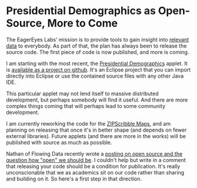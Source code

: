 # Presidential Demographics as Open-Source, More to Come

The EagerEyes Labs' mission is to provide tools to gain insight into <a href="/blog/2008/visual-display-of-relevant-information">relevant data</a> to everybody. As part of that, the plan has always been to release the source code. The first piece of code is now published, and more is coming.

I am starting with the most recent, the <a href="/blog/2008/presidential-demographics-ii">Presidential Demographics</a> applet. It is <a href="https://github.com/eagereyes/PresidentialDemographics">available as a project on github</a>. It's an Eclipse project that you can import directly into Eclipse or use the contained source files with any other Java IDE.

This particular applet may not lend itself to massive distributed development, but perhaps somebody will find it useful. And there are more complex things coming that will perhaps lead to some community development.

I am currently reworking the code for the <a href="/zipscribble-maps/united-states">ZIPScribble Maps</a>, and am planning on releasing that once it's in better shape (and depends on fewer external libraries). Future applets (and there are more in the works) will be published with source as much as possible.

Nathan of Flowing Data recently wrote a <a href="http://flowingdata.com/2008/08/29/a-case-for-open-source-data-visualization/">posting on open source and the question how "open" we should be</a>. I couldn't help but write in a comment that releasing your code should be a condition for publication. It's really unconscionable that we as academics sit on our code rather than sharing and building on it. So here's a first step in that direction.
